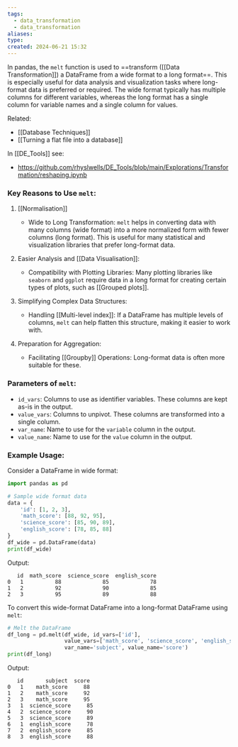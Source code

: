 ```yaml
---
tags:
  - data_transformation
  - data_transformation
aliases: 
type: 
created: 2024-06-21 15:32
---
```

In pandas, the `melt` function is used to ==transform ([[Data Transformation]]) a DataFrame from a wide format to a long format==. This is especially useful for data analysis and visualization tasks where long-format data is preferred or required. The wide format typically has multiple columns for different variables, whereas the long format has a single column for variable names and a single column for values. 

Related:
- [[Database Techniques]]
- [[Turning a flat file into a database]]

In [[DE_Tools]] see:
- https://github.com/rhyslwells/DE_Tools/blob/main/Explorations/Transformation/reshaping.ipynb
### Key Reasons to Use `melt`:

1. [[Normalisation]]
   - Wide to Long Transformation: `melt` helps in converting data with many columns (wide format) into a more normalized form with fewer columns (long format). This is useful for many statistical and visualization libraries that prefer long-format data.
   
1. Easier Analysis and [[Data Visualisation]]:
   - Compatibility with Plotting Libraries: Many plotting libraries like `seaborn` and `ggplot` require data in a long format for creating certain types of plots, such as [[Grouped plots]].

1. Simplifying Complex Data Structures:
   - Handling [[Multi-level index]]: If a DataFrame has multiple levels of columns, `melt` can help flatten this structure, making it easier to work with.
   
3. Preparation for Aggregation:
   - Facilitating [[Groupby]] Operations: Long-format data is often more suitable for these.

### Parameters of `melt`:

- `id_vars`: Columns to use as identifier variables. These columns are kept as-is in the output.
- `value_vars`: Columns to unpivot. These columns are transformed into a single column.
- `var_name`: Name to use for the `variable` column in the output.
- `value_name`: Name to use for the `value` column in the output.

### Example Usage:

Consider a DataFrame in wide format:

```python
import pandas as pd

# Sample wide format data
data = {
    'id': [1, 2, 3],
    'math_score': [88, 92, 95],
    'science_score': [85, 90, 89],
    'english_score': [78, 85, 88]
}
df_wide = pd.DataFrame(data)
print(df_wide)
```

Output:

```
   id  math_score  science_score  english_score
0   1          88             85             78
1   2          92             90             85
2   3          95             89             88
```

To convert this wide-format DataFrame into a long-format DataFrame using `melt`:

```python
# Melt the DataFrame
df_long = pd.melt(df_wide, id_vars=['id'], 
                  value_vars=['math_score', 'science_score', 'english_score'], 
                  var_name='subject', value_name='score')
print(df_long)
```

Output:

```
   id       subject  score
0   1    math_score     88
1   2    math_score     92
2   3    math_score     95
3   1  science_score     85
4   2  science_score     90
5   3  science_score     89
6   1  english_score     78
7   2  english_score     85
8   3  english_score     88
```


